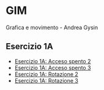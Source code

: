 # GIM
Grafica e movimento - Andrea Gysin

## Esercizio 1A
- [Esercizio 1A: Acceso spento 2](https://github.com/Naheleee/GIM/blob/main/Esercizio_1A/Esercizio_1A_Nahele/acceso_spento_2.html)
- [Esercizio 1A: Acceso spento 3](https://github.com/Naheleee/GIM/blob/main/Esercizio_1A/Esercizio_1A_Nahele/acceso_spento_3.html)
- [Esercizio 1A: Rotazione 2](https://github.com/Naheleee/GIM/blob/main/Esercizio_1A/Esercizio_1A_Nahele/rotazione_2.html)
- [Esercizio 1A: Rotazione 3](https://github.com/Naheleee/GIM/blob/main/Esercizio_1A/Esercizio_1A_Nahele/rotazione_3.html)

